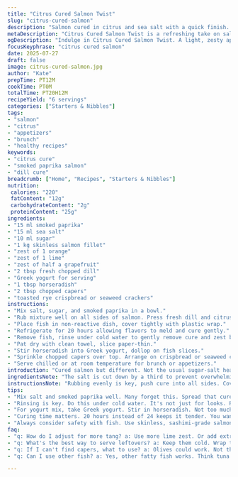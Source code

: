 ```yaml
---
title: "Citrus Cured Salmon Twist"
slug: "citrus-cured-salmon"
description: "Salmon cured in citrus and sea salt with a quick finish. Uses less salt and a hint of smoked paprika instead of sugar. Swaps lemon zest for lime zest. Adds fresh dill to the cure for herbaceous notes. Cured 20 hours for a gentler texture. Rinsed and thinly sliced, served with a dollop of Greek yogurt mixed with horseradish and chopped capers. Goes well on toasted rye crispbread or seaweed crackers."
metaDescription: "Citrus Cured Salmon Twist is a refreshing take on salmon. Bright citrus zests, dill, and smoked paprika create a unique curing process."
ogDescription: "Indulge in Citrus Cured Salmon Twist. A light, zesty appetizer that elevates cured salmon with citrus notes and dill flavor."
focusKeyphrase: "citrus cured salmon"
date: 2025-07-27
draft: false
image: citrus-cured-salmon.jpg
author: "Kate"
prepTime: PT12M
cookTime: PT0M
totalTime: PT20H12M
recipeYield: "6 servings"
categories: ["Starters & Nibbles"]
tags:
- "salmon"
- "citrus"
- "appetizers"
- "brunch"
- "healthy recipes"
keywords:
- "citrus cure"
- "smoked paprika salmon"
- "dill cure"
breadcrumb: ["Home", "Recipes", "Starters & Nibbles"]
nutrition: 
 calories: "220"
 fatContent: "12g"
 carbohydrateContent: "2g"
 proteinContent: "25g"
ingredients:
- "15 ml smoked paprika"
- "15 ml sea salt"
- "10 ml sugar"
- "1 kg skinless salmon fillet"
- "zest of 1 orange"
- "zest of 1 lime"
- "zest of half a grapefruit"
- "2 tbsp fresh chopped dill"
- "Greek yogurt for serving"
- "1 tbsp horseradish"
- "2 tbsp chopped capers"
- "toasted rye crispbread or seaweed crackers"
instructions:
- "Mix salt, sugar, and smoked paprika in a bowl."
- "Rub mixture well on all sides of salmon. Press fresh dill and citrus zests on top, spreading evenly."
- "Place fish in non-reactive dish, cover tightly with plastic wrap."
- "Refrigerate for 20 hours allowing flavors to meld and cure gently."
- "Remove fish, rinse under cold water to gently remove cure and zest bits."
- "Pat dry with clean towel, slice paper-thin."
- "Stir horseradish into Greek yogurt, dollop on fish slices."
- "Sprinkle chopped capers over top. Arrange on crispbread or seaweed crackers."
- "Serve chilled or at room temperature for brunch or appetizers."
introduction: "Cured salmon but different. Not the usual sugar-salt heavy mix. Smoked paprika instead, just a touch, for subtle warmth. Dill swapped in for plain. Lime replaces lemon, sharper, brighter. Cured less than a day, so it's softer, easier to slice. The zest mix? Rainbow of citrus — grapefruit, orange, lime. That bitterness with the herbs? Fresh but slightly edgy. No heavy cream on the side; Greek yogurt thickened with horseradish sparks a little heat. Capers add the briny snap. All served on crunchy rye crackers or something seaweed-based. Good for when you want zing, not just sweet-salty fish. Brunch or a light first course"
ingredientsNote: "The salt is cut down by a third to prevent overwhelming. Smoked paprika replaces some sugar for smoky depth rather than sweetness—keeps the cure savory. Fresh dill packs herbal punch, balances citrus aromas. Zesting uses lime, a sharper citrus, instead of lemon, adds brightness. Grapefruit zest remains half but adjusted slightly for balance. The horseradish in yogurt replaces heavier creams, offering spicy contrast. Cured 20 hours instead of 24 to keep texture tender but integrated. Choose skinless salmon for ease, use certified sashimi-grade if possible for safety. Freshly grated zest over dried or bottled to avoid bitterness or off-flavors. Seaweed crackers fit the oceanic theme or rye for earthiness."
instructionsNote: "Rubbing evenly is key, push cure into all sides. Covering the fish tightly prevents the drying out of the surface while curing. Longer curing makes the texture firm and dense; 20 hours keeps it delicate. Rinsing under cold water removes excess salt and sugar plus zest aroma oils that can dominate if left. Drying completely before slicing prevents sogginess. Thin slicing helps the fish absorb sauces or sides, makes each bite balanced. Horseradish stirred into thick Greek yogurt creates tang and slight heat, a contrast to the mellow fish. Capers scattered on top give bursts of briny sharpness. Serve cold or near room temperature for best flavor. Pair with crisp toasted rye or delicate seaweed crackers for texture contrast."
tips:
- "Mix salt and smoked paprika well. Many forget this. Spread that cure evenly on all sides of the salmon. Push it into the flesh. Don't skim over. That's where flavor builds. Fresh dill and zests next. Layer them generously. Don't rush this part. It matters. Cover tightly. No air gaps. Air dries out the fish. 20 hours needed for best results."
- "Rinsing is key. Do this under cold water. It's not just for looks. Remove excess cure. Don't let the zest overpower. Pat dry well. Sogginess isn't your friend. Then slice ultra-thin. Sharp knives help. A dull edge tears the fish. This makes a difference. Each slice should absorb all your toppings. Or they’ll just slide off. Eat cold for max impact."
- "For yogurt mix, take Greek yogurt. Stir in horseradish. Not too much. Adjust to your taste. A little heat contrasts with salmon. Capers are essential. They add briny bits. Don't just sprinkle. Spread them around on each slice. Serve on crispy rye or seaweed crackers. They hold up well. Texture matters here. Crunch against tenderness. That's the goal."
- "Curing time matters. 20 hours instead of 24 keeps it tender. You want a soft texture. Longer cures will firm things up. But that affects flavor too. Adjust your seasoning. Have fun with zests. This is where creativity shines. Grapefruit, orange, lime—don’t hold back. Use fresh only, avoid dried. Fresh gives bright kick, dried can impart bitterness. Transition key flavors without losing balance."
- "Always consider safety with fish. Use skinless, sashimi-grade salmon. Look for trustworthy sources. Freshness impacts taste and safety. If unsure, ask about sourcing. Prepare in a non-reactive dish. Avoid metals that can taint flavors. Plastic or glass is your best bet. Keep an eye on it while curing. Flip the salmon halfway through for even curing. Care = flavor."
faq:
- "q: How do I adjust for more tang? a: Use more lime zest. Or add extra horseradish. Both bring acidity. Zesty balance enhances flavor profile. But don't overdo it. Simple changes yield big effects."
- "q: What's the best way to serve leftovers? a: Keep them cold. Wrap tightly in plastic. Store in the fridge. Lasts a few days but taste best fresh. Or, use them in salads for a twist. Complements greens nicely."
- "q: If I can't find capers, what to use? a: Olives could work. Not the same but they add briny notes. Maybe pickles for crunch. Both offer salty contrast. Adjust amounts to taste. Give them a try, balance flavors."
- "q: Can I use other fish? a: Yes, other fatty fish works. Think tuna or mackerel. They'll need specific time adjustments. Curing times vary by fish type. Check discussions online for best practices."

---
```

